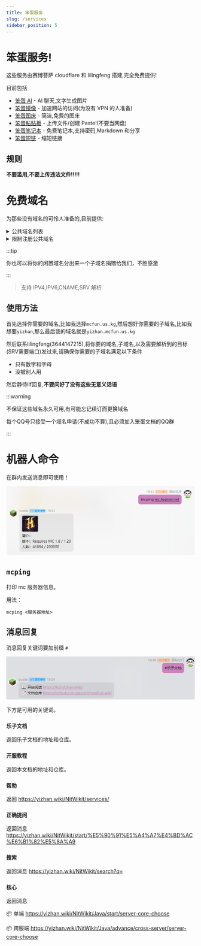 ```yaml
---
title: 笨蛋服务
slug: /services
sidebar_position: 5
---
```


# 笨蛋服务!

这些服务由赛博菩萨 cloudflare 和 lilingfeng 搭建,完全免费提供!

目前包括

- [笨蛋 AI](https://ai.yizhan.wiki) - AI 聊天,文字生成图片
- [笨蛋镜像](https://mirror.yizhan.wiki) - 加速网站的访问(为没有 VPN 的人准备)
- [笨蛋图床](https://image.yizhan.wiki) - 简洁,免费的图床
- [笨蛋粘贴板](https://paste.yizhan.wiki) - 上传文件/创建 Paste!(不要当网盘)
- [笨蛋笔记本](https://notepad.yizhan.wiki) - 免费笔记本,支持密码,Markdown 和分享
- [笨蛋短链](https://url.yizhan.wiki) - 缩短链接

## 规则

**不要滥用,不要上传违法文件!!!!!**

# 免费域名

为那些没有域名的可怜人准备的,目前提供:

<details>
<summary>公共域名列表</summary>

* mcfun.us.kg 
* nitwikit.us.kg 
* yizhan.us.kg 
* playmc.imc.rip 
* mc.imc.rip 
* llf.myredirect.us
* mc.lookin.at
* mcfun.findhere.org
* mcfun.lookin.at
* nitwikit.myfw.us
* playmc.lookin.at
* playmc.myfw.us
* playmc.rr.nu
* yizhan.findhere.org
* yizhan.myfw.us
* yizhan.rr.nu
* (还有更多!)

</details>

<details>
<summary>限制注册公共域名</summary>

* wsdj.in

需要群等级50级以上才可以注册

已开启 DNSSEC,允许为子域名开启CF保护,允许为子域名创建 NS 记录到别的DNS(支持 DnsPod),子域名字符支持所有字符（前提是DNS支持）

</details>

:::tip

你也可以将你的闲置域名分出来一个子域名捐赠给我们，不胜感激

:::

> 支持 IPV4,IPV6,CNAME,SRV 解析

## 使用方法

首先选择你需要的域名,比如我选择`mcfun.us.kg`,然后想好你需要的子域名,比如我想要`yizhan`,那么最后我的域名就是`yizhan.mcfun.us.kg`

然后联系lilingfeng(3644147215),将你要的域名,子域名,以及需要解析到的目标(SRV需要端口)发过来,请确保你需要的子域名满足以下条件

* 只有数字和字母
* 没被别人用

然后静待llf回复,**不要问好了没有这些无意义话语**

:::warning

不保证这些域名永久可用,有可能忘记续订而更换域名

每个QQ号只接受一个域名申请(不成功不算),且必须加入笨蛋文档的QQ群

:::

# 机器人命令

在群内发送消息即可使用！

![](_images/机器人命令/mcping.png)

## `mcping`

打印 mc 服务器信息。

用法：

```
mcping <服务器地址>
```

## 消息回复

消息回复关键词要加前缀 `#`

![](_images/机器人命令/lezi_wiki.png)

下方是可用的关键词。

### `乐子文档`

返回乐子文档的地址和仓库。

### `开服教程`

返回本文档的地址和仓库。

### `帮助`

返回 https://yizhan.wiki/NitWikit/services/

### `正确提问`

返回消息 https://yizhan.wiki/NitWikit/start/%E5%90%91%E5%A4%A7%E4%BD%AC%E6%B1%82%E5%8A%A9

### `搜索`

返回消息 https://yizhan.wiki/NitWikit/search?q=

### `核心`

返回消息

📦 单端 https://yizhan.wiki/NitWikit/Java/start/server-core-choose

📦 跨服端 https://yizhan.wiki/NitWikit/Java/advance/cross-server/server-core-choose

